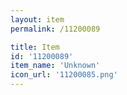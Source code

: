 ```yaml
---
layout: item
permalink: /11200089

title: Item
id: '11200089'
item_name: 'Unknown'
icon_url: '11200085.png'
---
```

